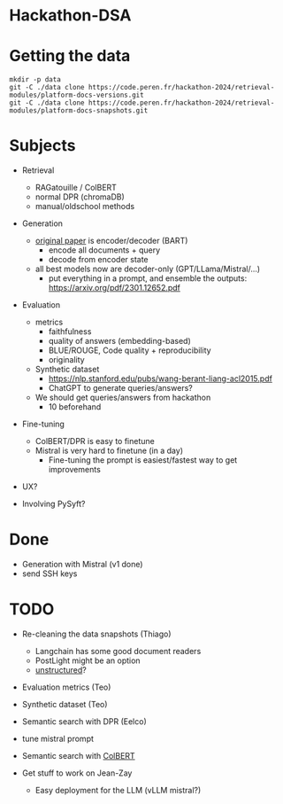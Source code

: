 # Hackathon-DSA

# Getting the data
```
mkdir -p data
git -C ./data clone https://code.peren.fr/hackathon-2024/retrieval-modules/platform-docs-versions.git
git -C ./data clone https://code.peren.fr/hackathon-2024/retrieval-modules/platform-docs-snapshots.git
```

# Subjects

- Retrieval
    - RAGatouille / ColBERT
    - normal DPR (chromaDB)
    - manual/oldschool methods
- Generation
    - [original paper](https://proceedings.neurips.cc/paper/2020/file/6b493230205f780e1bc26945df7481e5-Paper.pdf) is encoder/decoder (BART)
        - encode all documents + query
        - decode from encoder state 
    - all best models now are decoder-only (GPT/LLama/Mistral/...)
        - put everything in a prompt, and ensemble the outputs: https://arxiv.org/pdf/2301.12652.pdf
- Evaluation
    - metrics
        - faithfulness
        - quality of answers (embedding-based)
        - BLUE/ROUGE, Code quality + reproducibility
        - originality
    - Synthetic dataset
        - https://nlp.stanford.edu/pubs/wang-berant-liang-acl2015.pdf
        - ChatGPT to generate queries/answers?
    - We should get queries/answers from hackathon
        - 10 beforehand 
- Fine-tuning
    - ColBERT/DPR is easy to finetune
    - Mistral is very hard to finetune (in a day)
        - Fine-tuning the prompt is easiest/fastest way to get improvements
     
- UX?
- Involving PySyft?

# Done
- Generation with Mistral (v1 done)
- send SSH keys

# TODO
- Re-cleaning the data snapshots (Thiago)
    - Langchain has some good document readers
    - PostLight might be an option
    - [unstructured](https://unstructured-io.github.io/unstructured/)?
- Evaluation metrics (Teo)
- Synthetic dataset (Teo)
- Semantic search  with DPR (Eelco)

- tune mistral prompt
- Semantic search with [ColBERT](https://github.com/bclavie/RAGatouille)
- Get stuff to work on Jean-Zay
    - Easy deployment for the LLM (vLLM mistral?) 
